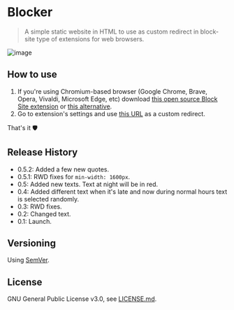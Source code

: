 # Blocker

> A simple static website in HTML to use as custom redirect in block-site type of extensions for web browsers.

![image](https://user-images.githubusercontent.com/6877391/49475426-7d01b400-f817-11e8-93ba-48976cf53322.png)

## How to use

1. If you're using Chromium-based browser (Google Chrome, Brave, Opera, Vivaldi, Microsoft Edge, etc) download [this open source Block Site extension](https://chrome.google.com/webstore/detail/block-site/lebiggkccaodkkmjeimmbogdedcpnmfb) or [this alternative](https://chrome.google.com/webstore/detail/block-site-website-blocke/eiimnmioipafcokbfikbljfdeojpcgbh).
2. Go to extension's settings and use [this URL](https://qubkon.github.io/blocker/blocker.html) as a custom redirect.

That's it 🛡

## Release History

-   0.5.2: Added a few new quotes.
-   0.5.1: RWD fixes for `min-width: 1600px`.
-   0.5: Added new texts. Text at night will be in red.
-   0.4: Added different text when it's late and now during normal hours text is selected randomly.
-   0.3: RWD fixes.
-   0.2: Changed text.
-   0.1: Launch.

## Versioning

Using [SemVer](http://semver.org/).

## License

GNU General Public License v3.0, see [LICENSE.md](https://github.com/vardecab/blocker/blob/master/LICENSE).
